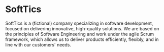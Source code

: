 # SoftTics
SoftTics is a (fictional) company specializing in software development, focused on delivering innovative, high-quality solutions. We are based on the principles of Software Engineering and work under the agile Scrum framework, which allows us to deliver products efficiently, flexibly, and in line with our customers' needs.
